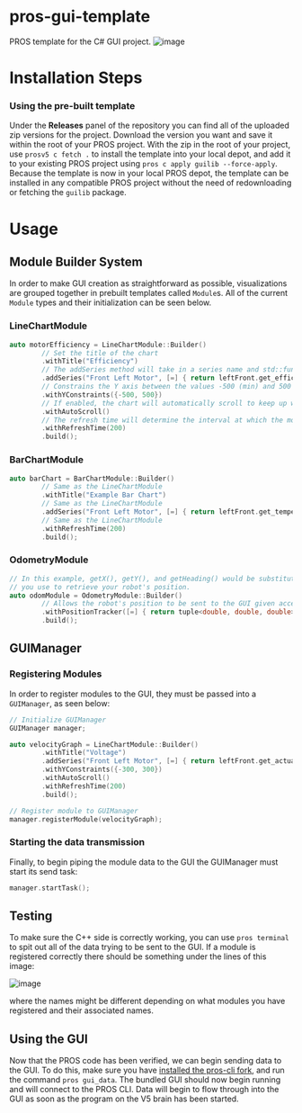 # pros-gui-template
PROS template for the C# GUI project. 
![image](https://user-images.githubusercontent.com/36551149/124071337-c8e35c80-da04-11eb-999c-a1ccbff2fd30.png)

# Installation Steps
### Using the pre-built template
Under the **Releases** panel of the repository you can find all of the uploaded zip versions for the project. Download the version you want and save it within the root of your PROS project. With the zip in the root of your project, use ``prosv5 c fetch .`` to install the template into your local depot, and add it to your existing PROS project using ``pros c apply guilib --force-apply``. Because the template is now in your local PROS depot, the template can be installed in any compatible PROS project without the need of redownloading or fetching the `guilib` package.
# Usage
## Module Builder System
In order to make GUI creation as straightforward as possible, visualizations are grouped together in prebuilt templates called ``Module``s. All of the current ``Module`` types and their initialization can be seen below. 
### LineChartModule
```cpp
auto motorEfficiency = LineChartModule::Builder()
        // Set the title of the chart
        .withTitle("Efficiency") 
        // The addSeries method will take in a series name and std::function to track
        .addSeries("Front Left Motor", [=] { return leftFront.get_efficiency(); }) 
        // Constrains the Y axis between the values -500 (min) and 500 (max)
        .withYConstraints({-500, 500})
        // If enabled, the chart will automatically scroll to keep up with data as it is streamed in. 
        .withAutoScroll()
        // The refresh time will determine the interval at which the module will send its data to the GUI. 
        .withRefreshTime(200)
        .build();
```
### BarChartModule
```cpp
auto barChart = BarChartModule::Builder()
        // Same as the LineChartModule
        .withTitle("Example Bar Chart")
        // Same as the LineChartModule
        .addSeries("Front Left Motor", [=] { return leftFront.get_temperature(); })
        // Same as the LineChartModule
        .withRefreshTime(200)
        .build();
```
### OdometryModule
```cpp
// In this example, getX(), getY(), and getHeading() would be substituted for whatever 
// you use to retrieve your robot's position. 
auto odomModule = OdometryModule::Builder()
        // Allows the robot's position to be sent to the GUI given access to its x, y, and heading
        .withPositionTracker([=] { return tuple<double, double, double>(getX(), getY(), getHeading()); })
        .build();
```
## GUIManager
### Registering Modules
In order to register modules to the GUI, they must be passed into a ``GUIManager``, as seen below:
```cpp
// Initialize GUIManager
GUIManager manager;

auto velocityGraph = LineChartModule::Builder()
        .withTitle("Voltage")
        .addSeries("Front Left Motor", [=] { return leftFront.get_actual_velocity(); })
        .withYConstraints({-300, 300})
        .withAutoScroll()
        .withRefreshTime(200)
        .build();

// Register module to GUIManager
manager.registerModule(velocityGraph);
```
### Starting the data transmission 
Finally, to begin piping the module data to the GUI the GUIManager must start its send task:
```cpp
manager.startTask();
```
## Testing 
To make sure the C++ side is correctly working, you can use ``pros terminal`` to spit out all of the data trying to be sent to the GUI. If a module is registered correctly there should be something under the lines of this image:

![image](https://user-images.githubusercontent.com/36551149/124072257-25934700-da06-11eb-940b-26cfa30c1d65.png)

where the names might be different depending on what modules you have registered and their associated names.

## Using the GUI
Now that the PROS code has been verified, we can begin sending data to the GUI. To do this, make sure you have [installed the pros-cli fork](https://github.com/BWHS-Robotics/pros-cli), and run the command ``pros gui_data``. The bundled GUI should now begin running and will connect to the PROS CLI. Data will begin to flow through into the GUI as soon as the program on the V5 brain has been started.

